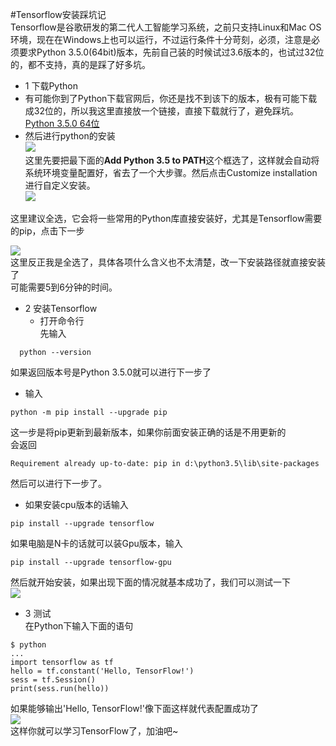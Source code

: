 #Tensorflow安装踩坑记   
Tensorflow是谷歌研发的第二代人工智能学习系统，之前只支持Linux和Mac OS环境，现在在Windows上也可以运行，不过运行条件十分苛刻，必须，注意是必须要求Python 3.5.0(64bit)版本，先前自己装的时候试过3.6版本的，也试过32位的，都不支持，真的是踩了好多坑。
* 1 下载Python     
 * 有可能你到了Python下载官网后，你还是找不到该下的版本，极有可能下载成32位的，所以我这里直接放一个链接，直接下载就行了，避免踩坑。    
 [Python 3.5.0 64位](https://www.python.org/ftp/python/3.5.0/python-3.5.0-amd64.exe)     
 * 然后进行python的安装    
 ![](http://p1.bpimg.com/567571/a86ba0730b6f26d1.png)   
 这里先要把最下面的**Add Python 3.5 to PATH**这个框选了，这样就会自动将系统环境变量配置好，省去了一个大步骤。然后点击Customize installation进行自定义安装。          
 ![](http://i1.piimg.com/567571/62c6783bea203476.png)

 这里建议全选，它会将一些常用的Python库直接安装好，尤其是Tensorflow需要的pip，点击下一步     

 ![](http://p1.bpimg.com/567571/a23446f568bc9e12.png)   
 这里反正我是全选了，具体各项什么含义也不太清楚，改一下安装路径就直接安装了      
 可能需要5到6分钟的时间。   


* 2 安装Tensorflow    
  * 打开命令行    
  先输入    
```
  python --version
```    
如果返回版本号是Python 3.5.0就可以进行下一步了    
 * 输入    
 ```
 python -m pip install --upgrade pip
 ```
 这一步是将pip更新到最新版本，如果你前面安装正确的话是不用更新的   
 会返回
 ```
 Requirement already up-to-date: pip in d:\python3.5\lib\site-packages
 ```   
 然后可以进行下一步了。  
 * 如果安装cpu版本的话输入     
 ```
 pip install --upgrade tensorflow  
 ```
 如果电脑是N卡的话就可以装Gpu版本，输入   
 ```
 pip install --upgrade tensorflow-gpu    
 ```    
 然后就开始安装，如果出现下面的情况就基本成功了，我们可以测试一下   
 ![](http://p1.bqimg.com/567571/74e48d46f55ba14d.png)     

* 3 测试    
 在Python下输入下面的语句   
 ```python3
 $ python
...
import tensorflow as tf
hello = tf.constant('Hello, TensorFlow!')
sess = tf.Session()
print(sess.run(hello))
 ```      
 如果能够输出'Hello, TensorFlow!'像下面这样就代表配置成功了   
 ![](http://p1.bqimg.com/567571/64f2e35535f21dfe.png)  
 这样你就可以学习TensorFlow了，加油吧~
